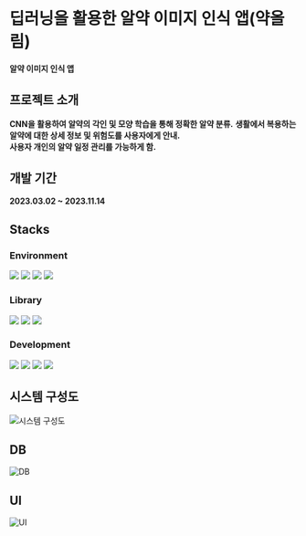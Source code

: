 # 딥러닝을 활용한 알약 이미지 인식 앱(약올림)
__알약 이미지 인식 앱__


## 프로젝트 소개
__CNN을 활용하여 알약의 각인 및 모양 학습을 통해 정확한 알약 분류.__
__생활에서 복용하는 알약에 대한 상세 정보 및 위험도를 사용자에게 안내.__  
__사용자 개인의 알약 일정 관리를 가능하게 함.__


## 개발 기간
__2023.03.02 ~ 2023.11.14__


## Stacks
### Environment
<img src="https://img.shields.io/badge/visualstudiocode-007ACC?style=for-the-badge&logo=visualstudiocode&logoColor=white"> <img src="https://img.shields.io/badge/jupyter-F37626?style=for-the-badge&logo=jupyter&logoColor=white"> <img src="https://img.shields.io/badge/github-181717?style=for-the-badge&logo=github&logoColor=white"> <img src="https://img.shields.io/badge/git-F05032?style=for-the-badge&logo=git&logoColor=white">

### Library
<img src="https://img.shields.io/badge/tensorflow-FF6F00?style=for-the-badge&logo=tensorflow&logoColor=white"> <img src="https://img.shields.io/badge/opencv-5C3EE8?style=for-the-badge&logo=opencv&logoColor=white"> <img src="https://img.shields.io/badge/numpy-013243?style=for-the-badge&logo=numpy&logoColor=white"> 

### Development
<img src="https://img.shields.io/badge/python-3776AB?style=for-the-badge&logo=python&logoColor=white"> <img src="https://img.shields.io/badge/mysql-4479A1?style=for-the-badge&logo=mysql&logoColor=white"> <img src="https://img.shields.io/badge/flask-000000?style=for-the-badge&logo=flask&logoColor=white"> <img src="https://img.shields.io/badge/flutter-02569B?style=for-the-badge&logo=flutter&logoColor=white">

## 시스템 구성도
![시스템 구성도](https://github.com/lhs9975/Pill_Olim/assets/129912761/4b7ccaea-b427-42e2-aad1-cc04953e8b38)

## DB
![DB](https://github.com/lhs9975/Pill_Olim/assets/129912761/f2afc80a-329b-4e39-99fb-dc31ab82227d)

## UI
![UI](https://github.com/lhs9975/Pill_Olim/assets/129912761/a976a85e-0822-46df-b031-ecfa2eb147c5)

